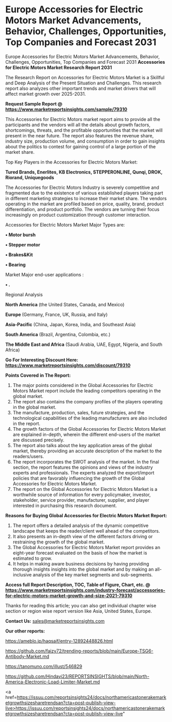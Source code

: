 # Europe Accessories for Electric Motors Market Advancements, Behavior, Challenges, Opportunities, Top Companies and Forecast 2031
Europe Accessories for Electric Motors Market Advancements, Behavior, Challenges, Opportunities, Top Companies and Forecast 2031
<strong>Accessories for Electric Motors Market Research Report 2031</strong>

The Research Report on Accessories for Electric Motors Market is a Skillful and Deep Analysis of the Present Situation and Challenges. This research report also analyzes other important trends and market drivers that will affect market growth over 2025-2031.

<strong>Request Sample Report @ <a href=https://www.marketreportsinsights.com/sample/79310>https://www.marketreportsinsights.com/sample/79310</a></strong>

This Accessories for Electric Motors market report aims to provide all the participants and the vendors will all the details about growth factors, shortcomings, threats, and the profitable opportunities that the market will present in the near future. The report also features the revenue share, industry size, production volume, and consumption in order to gain insights about the politics to contest for gaining control of a large portion of the market share.

Top Key Players in the Accessories for Electric Motors Market:

<strong>Tured Brands, Enerlites, KB Electronics, STEPPERONLINE, Qunqi, DROK, Riorand, Uniquegoods</strong>

The Accessories for Electric Motors Industry is severely competitive and fragmented due to the existence of various established players taking part in different marketing strategies to increase their market share. The vendors operating in the market are profiled based on price, quality, brand, product differentiation, and product portfolio. The vendors are turning their focus increasingly on product customization through customer interaction.

Accessories for Electric Motors Market Major Types are:

<strong>• Motor bursh

• Stepper motor

• Brakes&Kit

• Bearing</strong>

Market Major end-user applications :

<strong>• .</strong>

Regional Analysis

</u><strong><b>North America</b></strong> (the United States, Canada, and Mexico)

<strong><b>Europe </b></strong>(Germany, France, UK, Russia, and Italy)

<strong><b>Asia-Pacific</b></strong> (China, Japan, Korea, India, and Southeast Asia)

<strong><b>South America</b></strong> (Brazil, Argentina, Colombia, etc.)

<strong><b>The Middle East and Africa</b></strong> (Saudi Arabia, UAE, Egypt, Nigeria, and South Africa)

<strong>Go For Interesting Discount Here: <a href=https://www.marketreportsinsights.com/discount/79310>https://www.marketreportsinsights.com/discount/79310</a></strong>

<strong>Points Covered in The Report:</strong>
<ol>
  <li>The major points considered in the Global Accessories for Electric Motors Market report include the leading competitors operating in the global market.</li>
  <li>The report also contains the company profiles of the players operating in the global market.</li>
  <li>The manufacture, production, sales, future strategies, and the technological capabilities of the leading manufacturers are also included in the report.</li>
  <li>The growth factors of the Global Accessories for Electric Motors Market are explained in-depth, wherein the different end-users of the market are discussed precisely.</li>
  <li>The report also talks about the key application areas of the global market, thereby providing an accurate description of the market to the readers/users.</li>
  <li>The report incorporates the SWOT analysis of the market. In the final section, the report features the opinions and views of the industry experts and professionals. The experts analyzed the export/import policies that are favorably influencing the growth of the Global Accessories for Electric Motors Market.</li>
  <li>The report on the Global Accessories for Electric Motors Market is a worthwhile source of information for every policymaker, investor, stakeholder, service provider, manufacturer, supplier, and player interested in purchasing this research document.</li>
</ol>
<strong>Reasons for Buying Global Accessories for Electric Motors Market Report:</strong>

<ol>
  <li>The report offers a detailed analysis of the dynamic competitive landscape that keeps the reader/client well ahead of the competitors.</li>
  <li>It also presents an in-depth view of the different factors driving or restraining the growth of the global market.</li>
  <li>The Global Accessories for Electric Motors Market report provides an eight-year forecast evaluated on the basis of how the market is estimated to grow.</li>
  <li>It helps in making aware business decisions by having providing thorough insights insights into the global market and by making an all-inclusive analysis of the key market segments and sub-segments.</li>
</ol>
<strong>Access full Report Description, TOC, Table of Figure, Chart, etc. @ <a href=https://www.marketreportsinsights.com/industry-forecast/accessories-for-electric-motors-market-growth-and-size-2021-79310>https://www.marketreportsinsights.com/industry-forecast/accessories-for-electric-motors-market-growth-and-size-2021-79310</a></strong>


Thanks for reading this article; you can also get individual chapter wise section or region wise report version like Asia, United States, Europe.

<strong>Contact Us:</strong>
sales@marketreportsinsights.com

<strong>Our other reports:</strong>

<a href=https://ameblo.jp/haqsaif/entry-12892448826.html>https://ameblo.jp/haqsaif/entry-12892448826.html</a>

<a href=https://github.com/faizy72/trending-reports/blob/main/Europe-TSG6-Antibody-Market.md>https://github.com/faizy72/trending-reports/blob/main/Europe-TSG6-Antibody-Market.md</a>

<a href=https://tanomuno.com/illust/546829>https://tanomuno.com/illust/546829</a>

<a href=https://github.com/Hindavi23/REPORTSINSIGHTS/blob/main/North-America-Electronic-Load-Limiter-Market.md>https://github.com/Hindavi23/REPORTSINSIGHTS/blob/main/North-America-Electronic-Load-Limiter-Market.md</a>

<a href=https://issuu.com/reportsinsights24/docs/northamericastonerakemarketgrowthsizesharetrendsan?cta=post-publish-view-live>https://issuu.com/reportsinsights24/docs/northamericastonerakemarketgrowthsizesharetrendsan?cta=post-publish-view-live</a>"

